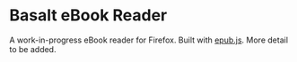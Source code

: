 # Basalt eBook Reader

A work-in-progress eBook reader for Firefox. Built with [epub.js](https://github.com/futurepress/epub.js). More detail to be added.